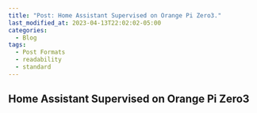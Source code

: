 ```yaml
---
title: "Post: Home Assistant Supervised on Orange Pi Zero3."
last_modified_at: 2023-04-13T22:02:02-05:00
categories:
  - Blog
tags:
  - Post Formats
  - readability
  - standard
---
```


## Home Assistant Supervised on Orange Pi Zero3

